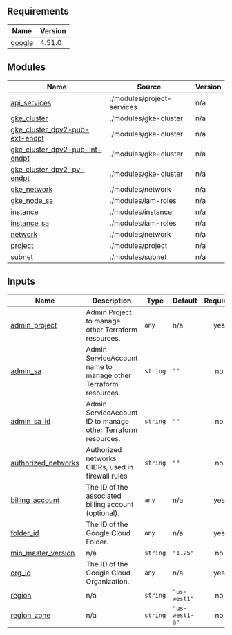 ## Requirements

| Name | Version |
|------|---------|
| <a name="requirement_google"></a> [google](#requirement\_google) | 4.51.0 |

## Modules

| Name | Source | Version |
|------|--------|---------|
| <a name="module_api_services"></a> [api\_services](#module\_api\_services) | ./modules/project-services | n/a |
| <a name="module_gke_cluster"></a> [gke\_cluster](#module\_gke\_cluster) | ./modules/gke-cluster | n/a |
| <a name="module_gke_cluster_dpv2-pub-ext-endpt"></a> [gke\_cluster\_dpv2-pub-ext-endpt](#module\_gke\_cluster\_dpv2-pub-ext-endpt) | ./modules/gke-cluster | n/a |
| <a name="module_gke_cluster_dpv2-pub-int-endpt"></a> [gke\_cluster\_dpv2-pub-int-endpt](#module\_gke\_cluster\_dpv2-pub-int-endpt) | ./modules/gke-cluster | n/a |
| <a name="module_gke_cluster_dpv2-pv-endpt"></a> [gke\_cluster\_dpv2-pv-endpt](#module\_gke\_cluster\_dpv2-pv-endpt) | ./modules/gke-cluster | n/a |
| <a name="module_gke_network"></a> [gke\_network](#module\_gke\_network) | ./modules/network | n/a |
| <a name="module_gke_node_sa"></a> [gke\_node\_sa](#module\_gke\_node\_sa) | ./modules/iam-roles | n/a |
| <a name="module_instance"></a> [instance](#module\_instance) | ./modules/instance | n/a |
| <a name="module_instance_sa"></a> [instance\_sa](#module\_instance\_sa) | ./modules/iam-roles | n/a |
| <a name="module_network"></a> [network](#module\_network) | ./modules/network | n/a |
| <a name="module_project"></a> [project](#module\_project) | ./modules/project | n/a |
| <a name="module_subnet"></a> [subnet](#module\_subnet) | ./modules/subnet | n/a |

## Inputs

| Name | Description | Type | Default | Required |
|------|-------------|------|---------|:--------:|
| <a name="input_admin_project"></a> [admin\_project](#input\_admin\_project) | Admin Project to manage other Terraform resources. | `any` | n/a | yes |
| <a name="input_admin_sa"></a> [admin\_sa](#input\_admin\_sa) | Admin ServiceAccount name to manage other Terraform resources. | `string` | `""` | no |
| <a name="input_admin_sa_id"></a> [admin\_sa\_id](#input\_admin\_sa\_id) | Admin ServiceAccount ID to manage other Terraform resources. | `string` | `""` | no |
| <a name="input_authorized_networks"></a> [authorized\_networks](#input\_authorized\_networks) | Authorized networks CIDRs, used in firewall rules | `string` | `""` | no |
| <a name="input_billing_account"></a> [billing\_account](#input\_billing\_account) | The ID of the associated billing account (optional). | `any` | n/a | yes |
| <a name="input_folder_id"></a> [folder\_id](#input\_folder\_id) | The ID of the Google Cloud Folder. | `any` | n/a | yes |
| <a name="input_min_master_version"></a> [min\_master\_version](#input\_min\_master\_version) | n/a | `string` | `"1.25"` | no |
| <a name="input_org_id"></a> [org\_id](#input\_org\_id) | The ID of the Google Cloud Organization. | `any` | n/a | yes |
| <a name="input_region"></a> [region](#input\_region) | n/a | `string` | `"us-west1"` | no |
| <a name="input_region_zone"></a> [region\_zone](#input\_region\_zone) | n/a | `string` | `"us-west1-a"` | no |